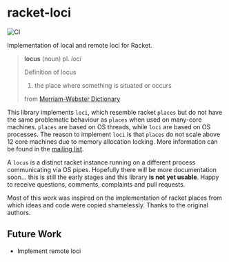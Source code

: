 # racket-loci 

![CI](https://github.com/pmatos/racket-loci/workflows/CI/badge.svg?branch=master)

Implementation of local and remote loci for Racket.

> **locus** (noun)
> pl. *loci*
> 
> Definition of locus 
> 1. the place where something is situated or occurs
> 
> from [Merriam-Webster Dictionary](https://www.merriam-webster.com/dictionary/locus)

This library implements `loci`, which resemble racket `places` but do not have the same problematic behaviour as `places` when used on many-core machines. `places` are based on OS threads, while `loci` are based on OS processes. The reason to implement `loci` is that `places` do not scale above 12 core machines due to memory allocation locking. More information can be found in the [mailing list](https://groups.google.com/d/msg/racket-users/oE72JfIKDO4/zbFI6knhAQAJ).

A `locus` is a distinct racket instance running on a different process communicating via OS pipes. Hopefully there will be more documentation soon... this is still the early stages and this library **is not yet usable**. Happy to receive questions, comments, complaints and pull requests.

Most of this work was inspired on the implementation of racket places from which ideas and code were copied shamelessly. Thanks to the original authors.

## Future Work

* Implement remote loci

